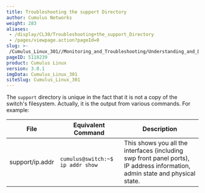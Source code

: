 ```yaml
---
title: Troubleshooting the support Directory
author: Cumulus Networks
weight: 283
aliases:
 - /display/CL30/Troubleshooting+the_support_Directory
 - /pages/viewpage.action?pageId=0
slug: >-
 /Cumulus_Linux_301//Monitoring_and_Troubleshooting/Understanding_and_Decoding_the_cl-support_Output_File
pageID: 5118239
product: Cumulus Linux
version: 3.0.1
imgData: Cumulus_Linux_301
siteSlug: Cumulus_Linux_301
---
```

The `support` directory is unique in the fact that it is not a copy of
the switch's filesystem. Actually, it is the output from various
commands. For example:

| File            | Equivalent Command               | Description                                                                                                                  |
| --------------- | -------------------------------- | ---------------------------------------------------------------------------------------------------------------------------- |
| support/ip.addr | `cumulus@switch:~$ ip addr show` | This shows you all the interfaces (including swp front panel ports), IP address information, admin state and physical state. |
